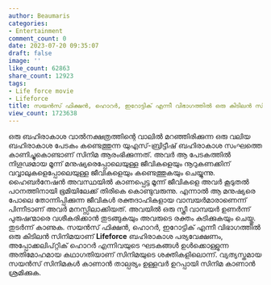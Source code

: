 ```yaml
---
author: Beaumaris
categories:
- Entertainment
comment_count: 0
date: 2023-07-20 09:35:07
draft: false
image: ''
like_count: 62863
share_count: 12923
tags:
- Life force movie
- Lifeforce
title: സയൻസ് ഫിക്ഷൻ, ഹൊറർ, ഇറോട്ടിക് എന്നീ വിഭാഗത്തിൽ ഒരു കിടിലൻ സിനിമയാണ് ലൈഫ് ഫോഴ്‌സ്
view_count: 1723638
---
```


ഒരു ബഹിരാകാശ വാൽനക്ഷത്രത്തിന്റെ വാലിൽ മറഞ്ഞിരിക്കുന്ന ഒരു വലിയ ബഹിരാകാശ പേടകം കണ്ടെത്തുന്ന യുഎസ്-ബ്രിട്ടീഷ് ബഹിരാകാശ സംഘത്തെ കാണിച്ചുകൊണ്ടാണ് സിനിമ ആരംഭിക്കുന്നത്. അവർ ആ പേടകത്തിൽ നിഗൂഢമായ മൂന്ന് മനുഷ്യരെപ്പോലെയുള്ള ജീവികളെയും നൂറുകണക്കിന് വവ്വാലുകളെപ്പോലെയുള്ള ജീവികളെയും കണ്ടെത്തുകയും ചെയ്യുന്നു. ഹൈബർനേഷൻ അവസ്ഥയിൽ കാണപ്പെട്ട മൂന്ന് ജീവികളെ അവർ കൂടുതൽ പഠനത്തിനായി ഭൂമിയിലേക്ക് തിരികെ കൊണ്ടുവരുന്നു. [](https://cdn.boolokam.com/articles/2023/07/oppppp.jpg)എന്നാൽ ആ മനുഷ്യരെ പോലെ തോന്നിപ്പിക്കുന്ന ജീവികൾ രക്തദാഹികളായ വാമ്പയർമാരാണെന്ന് പിന്നീടാണ് അവർ മനസ്സിലാക്കിയത്. അവയിൽ ഒരു സ്ത്രീ വാമ്പയർ ഉണർന്ന് പുരുഷന്മാരെ വശീകരിക്കാൻ തുടങ്ങുകയും അവരുടെ രക്തം കുടിക്കുകയും ചെയ്തു. തുടർന്ന് കാണുക. സയൻസ് ഫിക്ഷൻ, ഹൊറർ, ഇറോട്ടിക് എന്നീ വിഭാഗത്തിൽ ഒരു കിടിലൻ സിനിമയാണ് **Lifeforce** ബഹിരാകാശ പര്യവേക്ഷണം, അപ്പോക്കലിപ്റ്റിക് ഹൊറർ എന്നിവയുടെ ഘടകങ്ങൾ ഉൾക്കൊള്ളുന്ന അതിമോഹമായ കഥാഗതിയാണ് സിനിമയുടെ ശക്തികളിലൊന്ന്. വ്യത്യസ്തമായ സയൻസ് സിനിമകൾ കാണാൻ താല്പര്യം ഉള്ളവർ ഉറപ്പായി സിനിമ കാണാൻ ശ്രമിക്കുക.